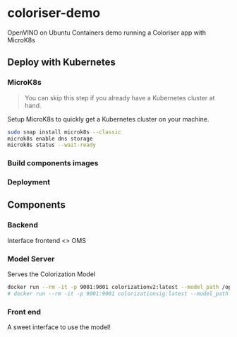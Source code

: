 # coloriser-demo
OpenVINO on Ubuntu Containers demo running a Coloriser app with MicroK8s

## Deploy with Kubernetes

### MicroK8s
> You can skip this step if you already have a Kubernetes cluster at hand.

Setup MicroK8s to quickly get a Kubernetes cluster on your machine.

```sh
sudo snap install microk8s --classic
microk8s enable dns storage
microk8s status --wait-ready
```

### Build components images


### Deployment


## Components 

### Backend

Interface frontend <> OMS

### Model Server

Serves the Colorization Model

```sh
docker run --rm -it -p 9001:9001 colorizationv2:latest --model_path /opt/ml/ColorizationV2 --model_name colorization --port 9001
# docker run --rm -it -p 9001:9001 colorizationsig:latest --model_path /opt/ml/ColorizationSig --model_name colorization --port 9001
```

### Front end

A sweet interface to use the model!